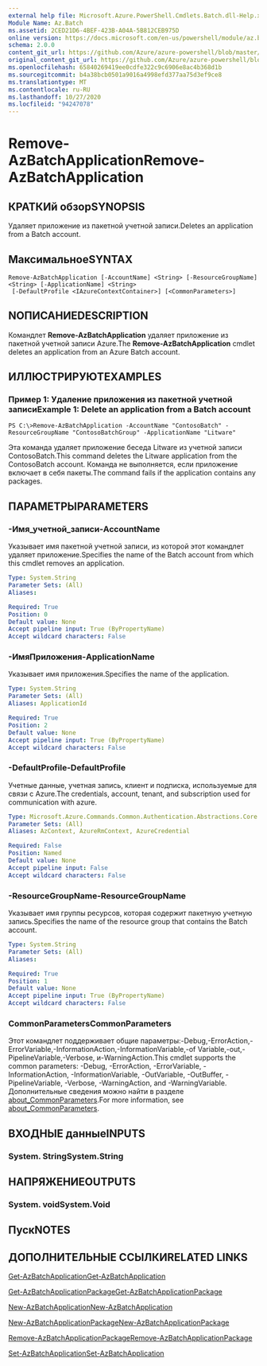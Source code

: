```yaml
---
external help file: Microsoft.Azure.PowerShell.Cmdlets.Batch.dll-Help.xml
Module Name: Az.Batch
ms.assetid: 2CED21D6-4BEF-423B-A04A-5B812CEB975D
online version: https://docs.microsoft.com/en-us/powershell/module/az.batch/remove-azbatchapplication
schema: 2.0.0
content_git_url: https://github.com/Azure/azure-powershell/blob/master/src/Batch/Batch/help/Remove-AzBatchApplication.md
original_content_git_url: https://github.com/Azure/azure-powershell/blob/master/src/Batch/Batch/help/Remove-AzBatchApplication.md
ms.openlocfilehash: 65840269419ee0cdfe322c9c6906e8ac4b368d1b
ms.sourcegitcommit: b4a38bcb0501a9016a4998efd377aa75d3ef9ce8
ms.translationtype: MT
ms.contentlocale: ru-RU
ms.lasthandoff: 10/27/2020
ms.locfileid: "94247078"
---
```

# <span data-ttu-id="d858c-101">Remove-AzBatchApplication</span><span class="sxs-lookup"><span data-stu-id="d858c-101">Remove-AzBatchApplication</span></span>

## <span data-ttu-id="d858c-102">КРАТКИй обзор</span><span class="sxs-lookup"><span data-stu-id="d858c-102">SYNOPSIS</span></span>
<span data-ttu-id="d858c-103">Удаляет приложение из пакетной учетной записи.</span><span class="sxs-lookup"><span data-stu-id="d858c-103">Deletes an application from a Batch account.</span></span>

## <span data-ttu-id="d858c-104">Максимальное</span><span class="sxs-lookup"><span data-stu-id="d858c-104">SYNTAX</span></span>

```
Remove-AzBatchApplication [-AccountName] <String> [-ResourceGroupName] <String> [-ApplicationName] <String>
 [-DefaultProfile <IAzureContextContainer>] [<CommonParameters>]
```

## <span data-ttu-id="d858c-105">NОПИСАНИЕ</span><span class="sxs-lookup"><span data-stu-id="d858c-105">DESCRIPTION</span></span>
<span data-ttu-id="d858c-106">Командлет **Remove-AzBatchApplication** удаляет приложение из пакетной учетной записи Azure.</span><span class="sxs-lookup"><span data-stu-id="d858c-106">The **Remove-AzBatchApplication** cmdlet deletes an application from an Azure Batch account.</span></span>

## <span data-ttu-id="d858c-107">ИЛЛЮСТРИРУЮТ</span><span class="sxs-lookup"><span data-stu-id="d858c-107">EXAMPLES</span></span>

### <span data-ttu-id="d858c-108">Пример 1: Удаление приложения из пакетной учетной записи</span><span class="sxs-lookup"><span data-stu-id="d858c-108">Example 1: Delete an application from a Batch account</span></span>
```
PS C:\>Remove-AzBatchApplication -AccountName "ContosoBatch" -ResourceGroupName "ContosoBatchGroup" -ApplicationName "Litware"
```

<span data-ttu-id="d858c-109">Эта команда удаляет приложение беседа Litware из учетной записи ContosoBatch.</span><span class="sxs-lookup"><span data-stu-id="d858c-109">This command deletes the Litware application from the ContosoBatch account.</span></span>
<span data-ttu-id="d858c-110">Команда не выполняется, если приложение включает в себя пакеты.</span><span class="sxs-lookup"><span data-stu-id="d858c-110">The command fails if the application contains any packages.</span></span>

## <span data-ttu-id="d858c-111">ПАРАМЕТРЫ</span><span class="sxs-lookup"><span data-stu-id="d858c-111">PARAMETERS</span></span>

### <span data-ttu-id="d858c-112">-Имя_учетной_записи</span><span class="sxs-lookup"><span data-stu-id="d858c-112">-AccountName</span></span>
<span data-ttu-id="d858c-113">Указывает имя пакетной учетной записи, из которой этот командлет удаляет приложение.</span><span class="sxs-lookup"><span data-stu-id="d858c-113">Specifies the name of the Batch account from which this cmdlet removes an application.</span></span>

```yaml
Type: System.String
Parameter Sets: (All)
Aliases:

Required: True
Position: 0
Default value: None
Accept pipeline input: True (ByPropertyName)
Accept wildcard characters: False
```

### <span data-ttu-id="d858c-114">-ИмяПриложения</span><span class="sxs-lookup"><span data-stu-id="d858c-114">-ApplicationName</span></span>
<span data-ttu-id="d858c-115">Указывает имя приложения.</span><span class="sxs-lookup"><span data-stu-id="d858c-115">Specifies the name of the application.</span></span>

```yaml
Type: System.String
Parameter Sets: (All)
Aliases: ApplicationId

Required: True
Position: 2
Default value: None
Accept pipeline input: True (ByPropertyName)
Accept wildcard characters: False
```

### <span data-ttu-id="d858c-116">-DefaultProfile</span><span class="sxs-lookup"><span data-stu-id="d858c-116">-DefaultProfile</span></span>
<span data-ttu-id="d858c-117">Учетные данные, учетная запись, клиент и подписка, используемые для связи с Azure.</span><span class="sxs-lookup"><span data-stu-id="d858c-117">The credentials, account, tenant, and subscription used for communication with azure.</span></span>

```yaml
Type: Microsoft.Azure.Commands.Common.Authentication.Abstractions.Core.IAzureContextContainer
Parameter Sets: (All)
Aliases: AzContext, AzureRmContext, AzureCredential

Required: False
Position: Named
Default value: None
Accept pipeline input: False
Accept wildcard characters: False
```

### <span data-ttu-id="d858c-118">-ResourceGroupName</span><span class="sxs-lookup"><span data-stu-id="d858c-118">-ResourceGroupName</span></span>
<span data-ttu-id="d858c-119">Указывает имя группы ресурсов, которая содержит пакетную учетную запись.</span><span class="sxs-lookup"><span data-stu-id="d858c-119">Specifies the name of the resource group that contains the Batch account.</span></span>

```yaml
Type: System.String
Parameter Sets: (All)
Aliases:

Required: True
Position: 1
Default value: None
Accept pipeline input: True (ByPropertyName)
Accept wildcard characters: False
```

### <span data-ttu-id="d858c-120">CommonParameters</span><span class="sxs-lookup"><span data-stu-id="d858c-120">CommonParameters</span></span>
<span data-ttu-id="d858c-121">Этот командлет поддерживает общие параметры:-Debug,-ErrorAction,-ErrorVariable,-InformationAction,-InformationVariable,-of Variable,-out,-PipelineVariable,-Verbose, и-WarningAction.</span><span class="sxs-lookup"><span data-stu-id="d858c-121">This cmdlet supports the common parameters: -Debug, -ErrorAction, -ErrorVariable, -InformationAction, -InformationVariable, -OutVariable, -OutBuffer, -PipelineVariable, -Verbose, -WarningAction, and -WarningVariable.</span></span> <span data-ttu-id="d858c-122">Дополнительные сведения можно найти в разделе [about_CommonParameters](http://go.microsoft.com/fwlink/?LinkID=113216).</span><span class="sxs-lookup"><span data-stu-id="d858c-122">For more information, see [about_CommonParameters](http://go.microsoft.com/fwlink/?LinkID=113216).</span></span>

## <span data-ttu-id="d858c-123">ВХОДНЫЕ данные</span><span class="sxs-lookup"><span data-stu-id="d858c-123">INPUTS</span></span>

### <span data-ttu-id="d858c-124">System. String</span><span class="sxs-lookup"><span data-stu-id="d858c-124">System.String</span></span>

## <span data-ttu-id="d858c-125">НАПРЯЖЕНИЕ</span><span class="sxs-lookup"><span data-stu-id="d858c-125">OUTPUTS</span></span>

### <span data-ttu-id="d858c-126">System. void</span><span class="sxs-lookup"><span data-stu-id="d858c-126">System.Void</span></span>

## <span data-ttu-id="d858c-127">Пуск</span><span class="sxs-lookup"><span data-stu-id="d858c-127">NOTES</span></span>

## <span data-ttu-id="d858c-128">ДОПОЛНИТЕЛЬНЫЕ ССЫЛКИ</span><span class="sxs-lookup"><span data-stu-id="d858c-128">RELATED LINKS</span></span>

[<span data-ttu-id="d858c-129">Get-AzBatchApplication</span><span class="sxs-lookup"><span data-stu-id="d858c-129">Get-AzBatchApplication</span></span>](./Get-AzBatchApplication.md)

[<span data-ttu-id="d858c-130">Get-AzBatchApplicationPackage</span><span class="sxs-lookup"><span data-stu-id="d858c-130">Get-AzBatchApplicationPackage</span></span>](./Get-AzBatchApplicationPackage.md)

[<span data-ttu-id="d858c-131">New-AzBatchApplication</span><span class="sxs-lookup"><span data-stu-id="d858c-131">New-AzBatchApplication</span></span>](./New-AzBatchApplication.md)

[<span data-ttu-id="d858c-132">New-AzBatchApplicationPackage</span><span class="sxs-lookup"><span data-stu-id="d858c-132">New-AzBatchApplicationPackage</span></span>](./New-AzBatchApplicationPackage.md)

[<span data-ttu-id="d858c-133">Remove-AzBatchApplicationPackage</span><span class="sxs-lookup"><span data-stu-id="d858c-133">Remove-AzBatchApplicationPackage</span></span>](./Remove-AzBatchApplicationPackage.md)

[<span data-ttu-id="d858c-134">Set-AzBatchApplication</span><span class="sxs-lookup"><span data-stu-id="d858c-134">Set-AzBatchApplication</span></span>](./Set-AzBatchApplication.md)


